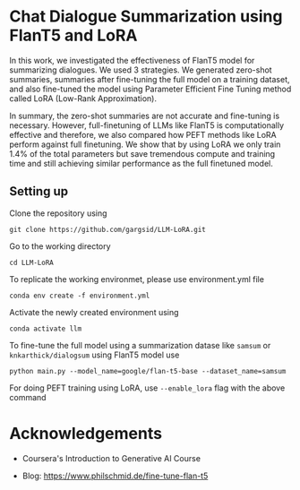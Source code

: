 # Chat Dialogue Summarization using FlanT5 and LoRA

In this work, we investigated the effectiveness of FlanT5 model for summarizing dialogues. We used 3 strategies. We generated zero-shot summaries, summaries after fine-tuning the full model on a training dataset, and also fine-tuned the model using Parameter Efficient Fine Tuning method called LoRA (Low-Rank Approximation). 

In summary, the zero-shot summaries are not accurate and fine-tuning is necessary. However, full-finetuning of LLMs like FlanT5 is computationally effective and therefore, we also compared how PEFT methods like LoRA perform against full finetuning. We show that by using LoRA we only train 1.4% of the total parameters but save tremendous compute and training time and still achieving similar performance as the full finetuned model. 

## Setting up

Clone the repository using 

```
git clone https://github.com/gargsid/LLM-LoRA.git
```

Go to the working directory

```
cd LLM-LoRA
```

To replicate the working environmet, please use environment.yml file

```
conda env create -f environment.yml
```

Activate the newly created environment using

```
conda activate llm
```

To fine-tune the full model using a summarization datase like `samsum` or `knkarthick/dialogsum` using FlanT5 model use

```
python main.py --model_name=google/flan-t5-base --dataset_name=samsum
```

For doing PEFT training using LoRA, use `--enable_lora` flag with the above command

# Acknowledgements

- Coursera's Introduction to Generative AI Course

- Blog: https://www.philschmid.de/fine-tune-flan-t5


